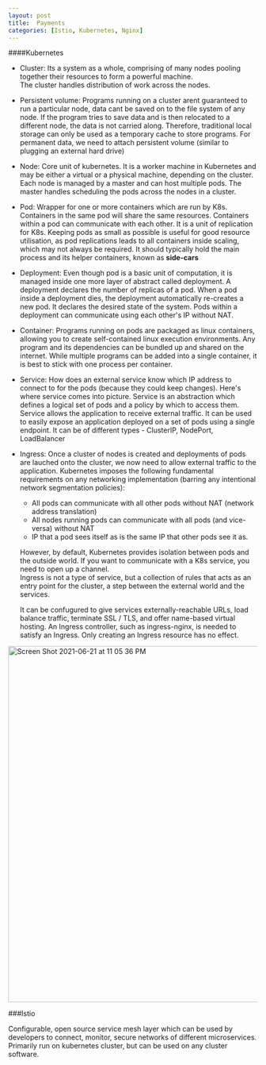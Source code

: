 ```yaml
---
layout: post
title:  Payments
categories: [Istio, Kubernetes, Nginx]
---
```


####Kubernetes
- Cluster: Its a system as a whole, comprising of many nodes pooling together their resources to form a powerful machine.  
  The cluster handles distribution of work across the nodes.
  
- Persistent volume: Programs running on a cluster arent guaranteed to run a particular node, data cant be saved on to the file system of any node. 
  If the program tries to save data and is then relocated to a different node, the data is not carried along. 
  Therefore, traditional local storage can only be used as a temporary cache to store programs. For permanent data, we need to attach persistent volume 
  (similar to plugging an external hard drive)
  
- Node: Core unit of kubernetes. It is a worker machine in Kubernetes and may be either a virtual or a physical machine, depending on the cluster.
  Each node is managed by a master and can host multiple pods. The master handles scheduling the pods across the nodes in a cluster.
  
- Pod: Wrapper for one or more containers which are run by K8s. Containers in the same pod will share the same resources. Containers within a pod can communicate with each other.
  It is a unit of replication for K8s. 
  Keeping pods as small as possible is useful for good resource utilisation, as pod replications leads to all containers inside scaling, which may not always be required. 
  It should typically hold the main process and its helper containers, known as **side-cars**
  
- Deployment: Even though pod is a basic unit of computation, it is managed inside one more layer of abstract called deployment. A deployment declares the number of replicas of a pod.
  When a pod inside a deployment dies, the deployment automatically re-creates a new pod. It declares the desired state of the system. Pods within a deployment can communicate using each other's IP without NAT. 
  
- Container: Programs running on pods are packaged as linux containers, allowing you to create self-contained linux execution environments. 
  Any program and its dependencies can be bundled up and shared on the internet. While multiple programs can be added into a single container, 
  it is best to stick with one process per container.
  
- Service: How does an external service know which IP address to connect to for the pods (because they could keep changes). Here's where service comes into picture.
  Service is an abstraction which defines a logical set of pods and a policy by which to access them. Service allows the application to receive external traffic. 
  It can be used to easily expose an application deployed on a set of pods using a single endpoint. It can be of different types - ClusterIP, NodePort, LoadBalancer
  
- Ingress: Once a cluster of nodes is created and deployments of pods are lauched onto the cluster, we now need to allow external traffic to the application. 
  Kubernetes imposes the following fundamental requirements on any networking implementation (barring any intentional network segmentation policies):

  - All pods can communicate with all other pods without NAT (network address translation)
  - All nodes running pods can communicate with all pods (and vice-versa) without NAT
  - IP that a pod sees itself as is the same IP that other pods see it as.

  However, by default, Kubernetes provides isolation between pods and the outside world. If you want to communicate with a K8s service, you need to open up a channel.  
  Ingress is not a type of service, but a collection of rules that acts as an entry point for the cluster, a step between the external world and the services.
  
  It can be confugured to give services externally-reachable URLs, load balance traffic, terminate SSL / TLS, and offer name-based virtual hosting.
  An Ingress controller, such as ingress-nginx, is needed to satisfy an Ingress. Only creating an Ingress resource has no effect. 

<img width="718" alt="Screen Shot 2021-06-21 at 11 05 36 PM" src="https://user-images.githubusercontent.com/44378362/122856933-ae630200-d2e5-11eb-9d19-b0e3d5acc8d4.png">

  
 ###Istio

Configurable, open source service mesh layer which can be used by developers to connect, monitor, secure networks of different microservices. 
Primarily run on kubernetes cluster, but can be used on any cluster software.
  
